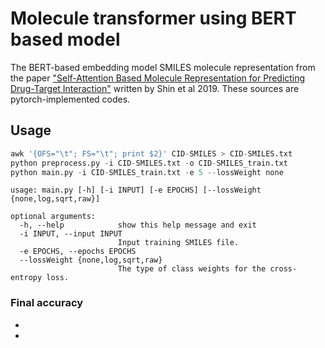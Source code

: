 
# Molecule transformer using BERT based model

The BERT-based embedding model SMILES molecule representation from the paper ["Self-Attention Based Molecule Representation for Predicting Drug-Target Interaction"](http://proceedings.mlr.press/v106/shin19a.html) written by Shin et al 2019. These sources are pytorch-implemented codes.

## Usage
```python
awk '{OFS="\t"; FS="\t"; print $2}' CID-SMILES > CID-SMILES.txt
python preprocess.py -i CID-SMILES.txt -o CID-SMILES_train.txt
python main.py -i CID-SMILES_train.txt -e 5 --lossWeight none
```
```
usage: main.py [-h] [-i INPUT] [-e EPOCHS] [--lossWeight {none,log,sqrt,raw}]

optional arguments:
  -h, --help            show this help message and exit
  -i INPUT, --input INPUT
                        Input training SMILES file.
  -e EPOCHS, --epochs EPOCHS
  --lossWeight {none,log,sqrt,raw}
                        The type of class weights for the cross-entropy loss.
```

### Final accuracy
- 
-

